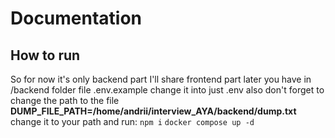# Documentation

## How to run
So for now it's only backend part I'll share frontend part later you have in /backend folder file .env.example change it into just .env also don't forget to change the path to the file 
**DUMP_FILE_PATH=/home/andrii/interview_AYA/backend/dump.txt** change it to your path
and run:
`npm i`
`docker compose up -d`
